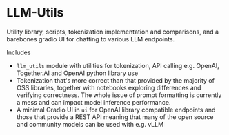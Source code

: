 # LLM-Utils

Utility library, scripts, tokenization implementation and comparisons, and a barebones gradio UI for chatting to various LLM endpoints.

Includes
- `llm_utils` module with utilities for tokenization, API calling e.g. OpenAI, Together.AI and OpenAI python library use
- Tokenization that's more correct than that provided by the majority of OSS libraries, together with notebooks exploring differences and verifying correctness. The whole issue of prompt formatting is currently a mess and can impact model inference performance.
- A minimal Gradio UI in `ui` for OpenAI library compatible endpoints and those that provide a REST API meaning that many of the open source and community models can be used with e.g. vLLM
